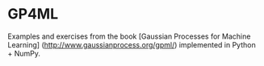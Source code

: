 # GP4ML

Examples and exercises from the book [Gaussian Processes for Machine Learning]
(http://www.gaussianprocess.org/gpml/) implemented in Python + NumPy.